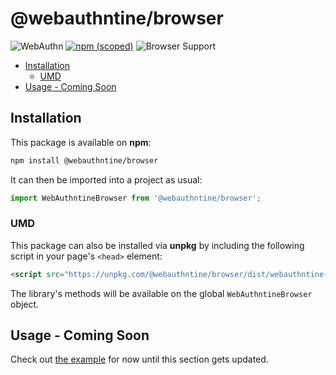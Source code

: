 <!-- omit in toc -->

# @webauthntine/browser

![WebAuthn](https://img.shields.io/badge/WebAuthn-Simplified-blueviolet?style=for-the-badge&logo=WebAuthn)
[![npm (scoped)](https://img.shields.io/npm/v/@webauthntine/browser?style=for-the-badge&logo=npm)](https://www.npmjs.com/package/@webauthntine/browser)
![Browser Support](https://img.shields.io/badge/Browser-ES2018+-brightgreen?style=for-the-badge&logo=Mozilla+Firefox)

- [Installation](#installation)
  - [UMD](#umd)
- [Usage - Coming Soon](#usage---coming-soon)

## Installation

This package is available on **npm**:

```sh
npm install @webauthntine/browser
```

It can then be imported into a project as usual:

```js
import WebAuthntineBrowser from '@webauthntine/browser';
```

### UMD

This package can also be installed via **unpkg** by including the following script in your page's `<head>` element:

```html
<script src="https://unpkg.com/@webauthntine/browser/dist/webauthntine-browser.min.js"></script>
```

The library's methods will be available on the global `WebAuthntineBrowser` object.

## Usage - Coming Soon

Check out [the example](../../example/public/) for now until this section gets updated.
